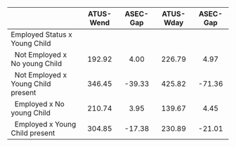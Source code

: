 
|                      |    ATUS-Wend |     ASEC-Gap |    ATUS-Wday |     ASEC-Gap |
| -------------------- | :----------: | :----------: | :----------: | :----------: |
| Employed Status x Young Child |              |              |              |              |
| &nbsp;&nbsp;Not Employed x No young Child |       192.92 |         4.00 |       226.79 |         4.97 |
| &nbsp;&nbsp;Not Employed x Young Child present |       346.45 |       -39.33 |       425.82 |       -71.36 |
| &nbsp;&nbsp;Employed x No young Child |       210.74 |         3.95 |       139.67 |         4.45 |
| &nbsp;&nbsp;Employed x Young Child present |       304.85 |       -17.38 |       230.89 |       -21.01 |

